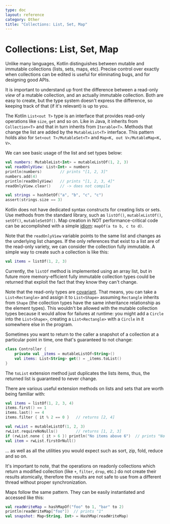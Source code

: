 ```yaml
---
type: doc
layout: reference
category: Other
title: "Collections: List, Set, Map"
---
```


# Collections: List, Set, Map

Unlike many languages, Kotlin distinguishes between mutable and immutable collections (lists, sets, maps, etc). Precise control over exactly when collections can be edited is useful for eliminating bugs, and for designing good APIs.

It is important to understand up front the difference between a read-only _view_ of a mutable collection, and an actually immutable collection. Both are easy to create, but the type system doesn't express the difference, so keeping track of that (if it's relevant) is up to you.

The Kotlin `List<out T>` type is an interface that provides read-only operations like `size`, `get` and so on. Like in Java, it inherits from `Collection<T>` and that in turn inherits from `Iterable<T>`. Methods that change the list are added by the `MutableList<T>` interface. This pattern holds also for `Set<out T>/MutableSet<T>` and `Map<K, out V>/MutableMap<K, V>`.

We can see basic usage of the list and set types below:

<div class="sample" markdown="1" theme="idea" data-highlight-only>

```kotlin
val numbers: MutableList<Int> = mutableListOf(1, 2, 3)
val readOnlyView: List<Int> = numbers
println(numbers)        // prints "[1, 2, 3]"
numbers.add(4)
println(readOnlyView)   // prints "[1, 2, 3, 4]"
readOnlyView.clear()    // -> does not compile

val strings = hashSetOf("a", "b", "c", "c")
assert(strings.size == 3)
```

</div>

Kotlin does not have dedicated syntax constructs for creating lists or sets. Use methods from the standard library, such as
`listOf()`, `mutableListOf()`, `setOf()`, `mutableSetOf()`.
Map creation in NOT performance-critical code can be accomplished with a simple [idiom](idioms.html#read-only-map): `mapOf(a to b, c to d)`.

Note that the `readOnlyView` variable points to the same list and changes as the underlying list changes. If the only references that exist to a list are of the read-only variety, we can consider the collection fully immutable. A simple way to create such a collection is like this:

<div class="sample" markdown="1" theme="idea" data-highlight-only>

```kotlin
val items = listOf(1, 2, 3)
```

</div>

Currently, the `listOf` method is implemented using an array list, but in future more memory-efficient fully immutable collection types could be returned that exploit the fact that they know they can't change.

Note that the read-only types are [covariant](generics.html#variance). That means, you can take a `List<Rectangle>` and assign it to `List<Shape>` assuming `Rectangle` inherits from `Shape` (the collection types have the same inheritance relationship as the element types). This wouldn't be allowed with the mutable collection types because it would allow for failures at runtime: you might add a `Circle` into the `List<Shape>`, creating a `List<Rectangle>` with a `Circle` in it somewhere else in the program.

Sometimes you want to return to the caller a snapshot of a collection at a particular point in time, one that's guaranteed to not change:

<div class="sample" markdown="1" theme="idea" data-highlight-only>

```kotlin
class Controller {
    private val _items = mutableListOf<String>()
    val items: List<String> get() = _items.toList()
}
```

</div>

The `toList` extension method just duplicates the lists items, thus, the returned list is guaranteed to never change.

There are various useful extension methods on lists and sets that are worth being familiar with:

<div class="sample" markdown="1" theme="idea" data-highlight-only>

```kotlin
val items = listOf(1, 2, 3, 4)
items.first() == 1
items.last() == 4
items.filter { it % 2 == 0 }   // returns [2, 4]

val rwList = mutableListOf(1, 2, 3)
rwList.requireNoNulls()        // returns [1, 2, 3]
if (rwList.none { it > 6 }) println("No items above 6")  // prints "No items above 6"
val item = rwList.firstOrNull()
```

</div>

... as well as all the utilities you would expect such as sort, zip, fold, reduce and so on.

It's important to note, that the operations on readonly collections which return a modified collection (like `+`, `filter`, `drop`, etc.) do not create their results atomically, therefore the results are not safe to use from a different thread without proper synchronization. 

Maps follow the same pattern. They can be easily instantiated and accessed like this:

<div class="sample" markdown="1" theme="idea" data-highlight-only>

```kotlin
val readWriteMap = hashMapOf("foo" to 1, "bar" to 2)
println(readWriteMap["foo"])  // prints "1"
val snapshot: Map<String, Int> = HashMap(readWriteMap)
```

</div>
